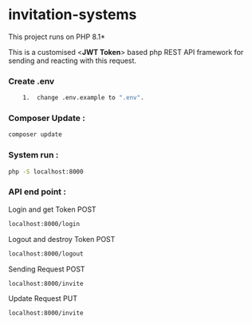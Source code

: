 # invitation-systems
This project runs on PHP 8.1*

This is a customised <**JWT Token**> based php REST API framework for sending and reacting with this request.

### Create .env
```bash 
    1.  change .env.example to ".env".
```

### Composer Update :
```bash
composer update
```

### System run :
```bash
php -S localhost:8000
```

### API end point :
Login and get Token POST
```bash
localhost:8000/login
```

Logout and destroy Token POST
```bash
localhost:8000/logout
```

Sending Request POST
```bash
localhost:8000/invite
```

Update Request PUT
```bash
localhost:8000/invite
```
